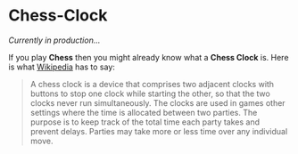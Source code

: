 # Chess-Clock

*Currently in production...*

If you play **Chess** then you might already know what a **Chess Clock** is. Here is what [Wikipedia](https://en.wikipedia.org/wiki/Chess_clock) has to say:

> A chess clock is a device that comprises two adjacent clocks with buttons to stop one clock while starting the other, so that the two clocks never run simultaneously. The clocks are used in games other settings where the time is allocated between two parties. The purpose is to keep track of the total time each party takes and prevent delays. Parties may take more or less time over any individual move.


